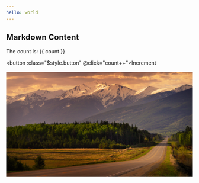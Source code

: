 ```yaml
---
hello: world
---
```


<script setup>
import { ref } from 'vue'

const count = ref(0)
</script>

## Markdown Content

The count is: {{ count }}

<button :class="$style.button" @click="count++">Increment</button>
<img src="./png/img_5.jpg"></img>

<style module>
.button {
  padding: .1rem 0;
  border: 2px solid;
  font-weight: bold;
}
img {
  margin-top: 1rem;
}
</style>
